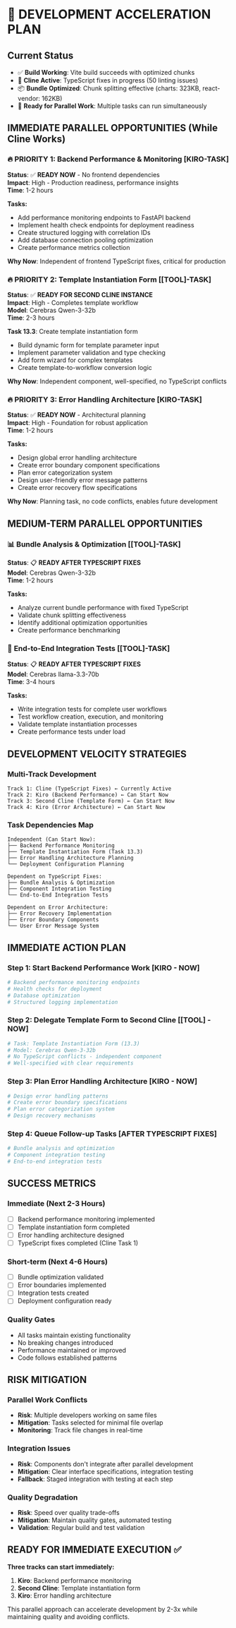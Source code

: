 # 🚀 DEVELOPMENT ACCELERATION PLAN

## Current Status
- ✅ **Build Working**: Vite build succeeds with optimized chunks
- 🔄 **Cline Active**: TypeScript fixes in progress (50 linting issues)
- 📦 **Bundle Optimized**: Chunk splitting effective (charts: 323KB, react-vendor: 162KB)
- 🎯 **Ready for Parallel Work**: Multiple tasks can run simultaneously

## IMMEDIATE PARALLEL OPPORTUNITIES (While Cline Works)

### 🔥 **PRIORITY 1: Backend Performance & Monitoring** [KIRO-TASK]
**Status**: ✅ **READY NOW** - No frontend dependencies  
**Impact**: High - Production readiness, performance insights  
**Time**: 1-2 hours

**Tasks:**
- Add performance monitoring endpoints to FastAPI backend
- Implement health check endpoints for deployment readiness
- Create structured logging with correlation IDs
- Add database connection pooling optimization
- Create performance metrics collection

**Why Now**: Independent of frontend TypeScript fixes, critical for production

### 🔥 **PRIORITY 2: Template Instantiation Form** [[TOOL]-TASK]
**Status**: ✅ **READY FOR SECOND CLINE INSTANCE**  
**Impact**: High - Completes template workflow  
**Model**: Cerebras Qwen-3-32b  
**Time**: 2-3 hours

**Task 13.3**: Create template instantiation form
- Build dynamic form for template parameter input
- Implement parameter validation and type checking
- Add form wizard for complex templates
- Create template-to-workflow conversion logic

**Why Now**: Independent component, well-specified, no TypeScript conflicts

### 🔥 **PRIORITY 3: Error Handling Architecture** [KIRO-TASK]
**Status**: ✅ **READY NOW** - Architectural planning  
**Impact**: High - Foundation for robust application  
**Time**: 1-2 hours

**Tasks:**
- Design global error handling architecture
- Create error boundary component specifications
- Plan error categorization system
- Design user-friendly error message patterns
- Create error recovery flow specifications

**Why Now**: Planning task, no code conflicts, enables future development

## MEDIUM-TERM PARALLEL OPPORTUNITIES

### 📊 **Bundle Analysis & Optimization** [[TOOL]-TASK]
**Status**: 📋 **READY AFTER TYPESCRIPT FIXES**  
**Model**: Cerebras Qwen-3-32b  
**Time**: 1-2 hours

**Tasks:**
- Analyze current bundle performance with fixed TypeScript
- Validate chunk splitting effectiveness
- Identify additional optimization opportunities
- Create performance benchmarking

### 🧪 **End-to-End Integration Tests** [[TOOL]-TASK]
**Status**: 📋 **READY AFTER TYPESCRIPT FIXES**  
**Model**: Cerebras llama-3.3-70b  
**Time**: 3-4 hours

**Tasks:**
- Write integration tests for complete user workflows
- Test workflow creation, execution, and monitoring
- Validate template instantiation processes
- Create performance tests under load

## DEVELOPMENT VELOCITY STRATEGIES

### **Multi-Track Development**
```
Track 1: Cline (TypeScript Fixes) ← Currently Active
Track 2: Kiro (Backend Performance) ← Can Start Now
Track 3: Second Cline (Template Form) ← Can Start Now
Track 4: Kiro (Error Architecture) ← Can Start Now
```

### **Task Dependencies Map**
```
Independent (Can Start Now):
├── Backend Performance Monitoring
├── Template Instantiation Form (Task 13.3)
├── Error Handling Architecture Planning
└── Deployment Configuration Planning

Dependent on TypeScript Fixes:
├── Bundle Analysis & Optimization
├── Component Integration Testing
└── End-to-End Integration Tests

Dependent on Error Architecture:
├── Error Recovery Implementation
├── Error Boundary Components
└── User Error Message System
```

## IMMEDIATE ACTION PLAN

### **Step 1: Start Backend Performance Work** [KIRO - NOW]
```bash
# Backend performance monitoring endpoints
# Health checks for deployment
# Database optimization
# Structured logging implementation
```

### **Step 2: Delegate Template Form to Second Cline** [[TOOL] - NOW]
```bash
# Task: Template Instantiation Form (13.3)
# Model: Cerebras Qwen-3-32b
# No TypeScript conflicts - independent component
# Well-specified with clear requirements
```

### **Step 3: Plan Error Handling Architecture** [KIRO - NOW]
```bash
# Design error handling patterns
# Create error boundary specifications
# Plan error categorization system
# Design recovery mechanisms
```

### **Step 4: Queue Follow-up Tasks** [AFTER TYPESCRIPT FIXES]
```bash
# Bundle analysis and optimization
# Component integration testing
# End-to-end integration tests
```

## SUCCESS METRICS

### **Immediate (Next 2-3 Hours)**
- [ ] Backend performance monitoring implemented
- [ ] Template instantiation form completed
- [ ] Error handling architecture designed
- [ ] TypeScript fixes completed (Cline Task 1)

### **Short-term (Next 4-6 Hours)**
- [ ] Bundle optimization validated
- [ ] Error boundaries implemented
- [ ] Integration tests created
- [ ] Deployment configuration ready

### **Quality Gates**
- All tasks maintain existing functionality
- No breaking changes introduced
- Performance maintained or improved
- Code follows established patterns

## RISK MITIGATION

### **Parallel Work Conflicts**
- **Risk**: Multiple developers working on same files
- **Mitigation**: Tasks selected for minimal file overlap
- **Monitoring**: Track file changes in real-time

### **Integration Issues**
- **Risk**: Components don't integrate after parallel development
- **Mitigation**: Clear interface specifications, integration testing
- **Fallback**: Staged integration with testing at each step

### **Quality Degradation**
- **Risk**: Speed over quality trade-offs
- **Mitigation**: Maintain quality gates, automated testing
- **Validation**: Regular build and test validation

## READY FOR IMMEDIATE EXECUTION ✅

**Three tracks can start immediately:**
1. **Kiro**: Backend performance monitoring
2. **Second Cline**: Template instantiation form
3. **Kiro**: Error handling architecture

This parallel approach can accelerate development by 2-3x while maintaining quality and avoiding conflicts.